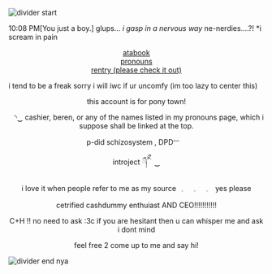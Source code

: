 ![divider start](https://files.catbox.moe/6mfmr7.png)




10:08 PM[You just a boy.] glups... *i gasp in a nervous way* ne-nerdies....?! *i scream in pain

<p align="center">
  <a href="https://gasa4.atabook.org/">atabook</a><br>
  <a href="https://en.pronouns.page/@gasa4">pronouns</a><br>
  <a href="https://rentry.co/snackcorre">rentry (please check it out)</a><br>

i tend to be a freak sorry i will iwc if ur uncomfy (im too lazy to center this)
<p align="center">this account is for pony town!</p>
<p align="center">⠀◝‿ cashier, beren, or any of the names listed in my pronouns page, which i suppose shall be linked at the top.</p>
<p align="center">p-did schizosystem , DPDᵔᵔ  </p>
<p align="center">introject  ྀ༏ིྀ　‿　 </p>
<p align="center">i love it when people refer to me as my source⠀𓈒⠀⠀𓈒⠀⠀𓈒⠀ yes please  </p>
<p align="center">cetrified cashdummy enthuiast AND CEO!!!!!!!!!!!</p>
<p align="center">C+H !! no need to ask :3c if you are hesitant then u can whisper me and ask i dont mind  </p>
<p align="center">feel free 2 come up to me and say hi!  </p>



</p>




![divider end nya](https://files.catbox.moe/oaf6la.png)
